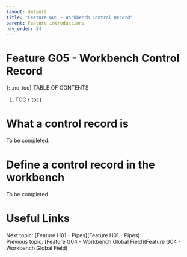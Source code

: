 ```yaml
---
layout: default
title: "Feature G05 - Workbench Control Record"
parent: Feature introductions
nav_order: 34
---
```


# Feature G05 - Workbench Control Record
{: .no_toc}
TABLE OF CONTENTS 
1. TOC
{:toc}  

# What a control record is
To be completed.  
  
# Define a control record in the workbench
To be completed.  
  


# Useful Links
Next topic: [Feature H01 - Pipes](Feature H01 - Pipes)  
Previous topic: [Feature G04 - Workbench Global Field](Feature G04 - Workbench Global Field)  
